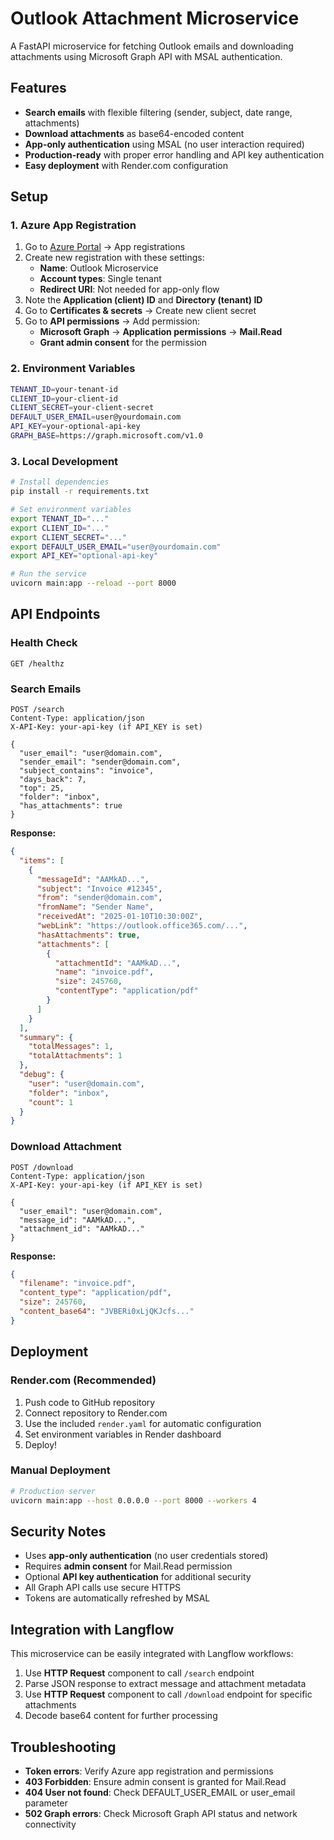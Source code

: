 # Outlook Attachment Microservice

A FastAPI microservice for fetching Outlook emails and downloading attachments using Microsoft Graph API with MSAL authentication.

## Features

- **Search emails** with flexible filtering (sender, subject, date range, attachments)
- **Download attachments** as base64-encoded content
- **App-only authentication** using MSAL (no user interaction required)
- **Production-ready** with proper error handling and API key authentication
- **Easy deployment** with Render.com configuration

## Setup

### 1. Azure App Registration

1. Go to [Azure Portal](https://portal.azure.com) → App registrations
2. Create new registration with these settings:
   - **Name**: Outlook Microservice
   - **Account types**: Single tenant
   - **Redirect URI**: Not needed for app-only flow
3. Note the **Application (client) ID** and **Directory (tenant) ID**
4. Go to **Certificates & secrets** → Create new client secret
5. Go to **API permissions** → Add permission:
   - **Microsoft Graph** → **Application permissions** → **Mail.Read**
   - **Grant admin consent** for the permission

### 2. Environment Variables

```bash
TENANT_ID=your-tenant-id
CLIENT_ID=your-client-id  
CLIENT_SECRET=your-client-secret
DEFAULT_USER_EMAIL=user@yourdomain.com
API_KEY=your-optional-api-key
GRAPH_BASE=https://graph.microsoft.com/v1.0
```

### 3. Local Development

```bash
# Install dependencies
pip install -r requirements.txt

# Set environment variables
export TENANT_ID="..."
export CLIENT_ID="..."
export CLIENT_SECRET="..."
export DEFAULT_USER_EMAIL="user@yourdomain.com"
export API_KEY="optional-api-key"

# Run the service
uvicorn main:app --reload --port 8000
```

## API Endpoints

### Health Check
```
GET /healthz
```

### Search Emails
```
POST /search
Content-Type: application/json
X-API-Key: your-api-key (if API_KEY is set)

{
  "user_email": "user@domain.com",
  "sender_email": "sender@domain.com",
  "subject_contains": "invoice",
  "days_back": 7,
  "top": 25,
  "folder": "inbox",
  "has_attachments": true
}
```

**Response:**
```json
{
  "items": [
    {
      "messageId": "AAMkAD...",
      "subject": "Invoice #12345",
      "from": "sender@domain.com",
      "fromName": "Sender Name",
      "receivedAt": "2025-01-10T10:30:00Z",
      "webLink": "https://outlook.office365.com/...",
      "hasAttachments": true,
      "attachments": [
        {
          "attachmentId": "AAMkAD...",
          "name": "invoice.pdf",
          "size": 245760,
          "contentType": "application/pdf"
        }
      ]
    }
  ],
  "summary": {
    "totalMessages": 1,
    "totalAttachments": 1
  },
  "debug": {
    "user": "user@domain.com",
    "folder": "inbox",
    "count": 1
  }
}
```

### Download Attachment
```
POST /download
Content-Type: application/json
X-API-Key: your-api-key (if API_KEY is set)

{
  "user_email": "user@domain.com",
  "message_id": "AAMkAD...",
  "attachment_id": "AAMkAD..."
}
```

**Response:**
```json
{
  "filename": "invoice.pdf",
  "content_type": "application/pdf",
  "size": 245760,
  "content_base64": "JVBERi0xLjQKJcfs..."
}
```

## Deployment

### Render.com (Recommended)

1. Push code to GitHub repository
2. Connect repository to Render.com
3. Use the included `render.yaml` for automatic configuration
4. Set environment variables in Render dashboard
5. Deploy!

### Manual Deployment

```bash
# Production server
uvicorn main:app --host 0.0.0.0 --port 8000 --workers 4
```

## Security Notes

- Uses **app-only authentication** (no user credentials stored)
- Requires **admin consent** for Mail.Read permission
- Optional **API key authentication** for additional security
- All Graph API calls use secure HTTPS
- Tokens are automatically refreshed by MSAL

## Integration with Langflow

This microservice can be easily integrated with Langflow workflows:

1. Use **HTTP Request** component to call `/search` endpoint
2. Parse JSON response to extract message and attachment metadata
3. Use **HTTP Request** component to call `/download` endpoint for specific attachments
4. Decode base64 content for further processing

## Troubleshooting

- **Token errors**: Verify Azure app registration and permissions
- **403 Forbidden**: Ensure admin consent is granted for Mail.Read
- **404 User not found**: Check DEFAULT_USER_EMAIL or user_email parameter
- **502 Graph errors**: Check Microsoft Graph API status and network connectivity
